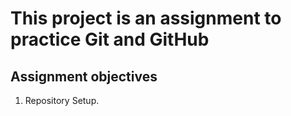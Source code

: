 # **This project is an assignment to practice Git and GitHub**

## Assignment objectives

1. Repository Setup.
